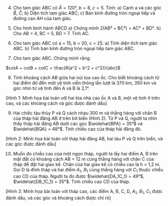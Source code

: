 4. Cho tam giác ABC có $\widehat{A} = 120°$, $b = 8$, $c = 5$. Tính:
a) Cạnh a và các góc $\widehat{B}$, $\widehat{C}$;
b) Diện tích tam giác ABC;
c) Bán kính đường tròn ngoại tiếp và đường cao AH của tam giác.

5. Cho hình bình hành ABCD
a) Chứng minh 2(AB² + BC²) = AC² + BD².
b) Cho AB = 4, BC = 5, BD = 7. Tính AC.

6. Cho tam giác ABC có a = 15, b = 20, c = 25.
a) Tính diện tích tam giác ABC.
b) Tính bán kính đường tròn ngoại tiếp tam giác ABC.

7. Cho tam giác ABC. Chứng minh rằng:

$cotA + cotB + cotC = \frac{R(a^2 + b^2 + c^2)}{abc}$

8. Tính khoảng cách AB giữa hai núi tọa cao ốc. Cho biết khoảng cách từ hai điểm đó đến một vệ tinh viễn thông lần lượt là 370 km, 350 km và góc nhìn từ vệ tinh đến A và B là 2,1°.

[Hình 1: Minh họa bài toán với hai tòa nhà cao ốc A và B, một vệ tinh ở trên cao, và các khoảng cách và góc được đánh dấu]

9. Hai chiếc tàu thủy P và Q cách nhau 300 m và thẳng hàng với chân B của tháp hải đăng AB ở trên bờ biển (Hình 2). Từ P và Q, người ta nhìn thấy tháp hải đăng AB dưới các góc $\widehat{BPA} = 35°$ và $\widehat{BQA} = 48°$. Tính chiều cao của tháp hải đăng đó.

[Hình 2: Minh họa bài toán với tháp hải đăng AB, hai tàu P và Q trên biển, và các góc được đánh dấu]

10. Muốn đo chiều cao của một ngọn tháp, người ta lấy hai điểm A, B trên mặt đất có khoảng cách AB = 12 m cùng thẳng hàng với chân C của tháp để đặt hai giao kế. Chân của hai giao kế có chiều cao là h = 1,2 m. Gọi D là đỉnh tháp và hai điểm $A_1$, $B_1$ cùng thẳng hàng với $C_1$ thuộc chiều cao CD của tháp. Người ta đo được $\widehat{DA_1C_1} = 49°$, $\widehat{DB_1C_1} = 35°$. Tính chiều cao CD của tháp.

[Hình 3: Minh họa bài toán với tháp cao, các điểm A, B, C, D, $A_1$, $B_1$, $C_1$ được đánh dấu, và các góc và khoảng cách được chỉ rõ]